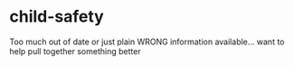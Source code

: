 # child-safety
Too much out of date or just plain WRONG information available... want to help pull together something better
